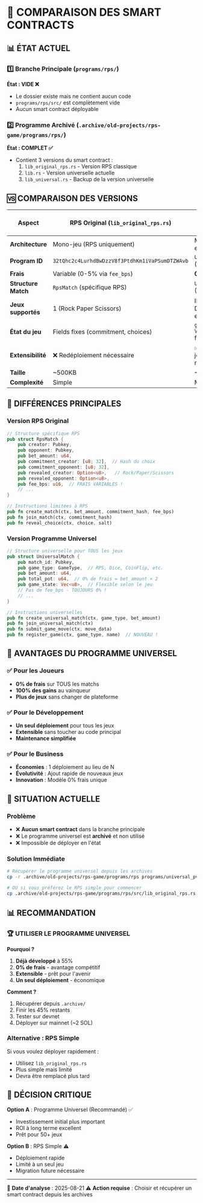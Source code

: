# 🔄 COMPARAISON DES SMART CONTRACTS

## 📊 ÉTAT ACTUEL

### 1️⃣ **Branche Principale (`programs/rps/`)**
**État : VIDE ❌**
- Le dossier existe mais ne contient aucun code
- `programs/rps/src/` est complètement vide
- Aucun smart contract déployable

### 2️⃣ **Programme Archivé (`.archive/old-projects/rps-game/programs/rps/`)**
**État : COMPLET ✅**
- Contient 3 versions du smart contract :
  1. `lib_original_rps.rs` - Version RPS classique
  2. `lib.rs` - Version universelle actuelle
  3. `lib_universal.rs` - Backup de la version universelle

## 🆚 COMPARAISON DES VERSIONS

| Aspect | RPS Original (`lib_original_rps.rs`) | Programme Universel (`lib.rs`) |
|--------|---------------------------------------|----------------------------------|
| **Architecture** | Mono-jeu (RPS uniquement) | Multi-jeux extensible |
| **Program ID** | `32tQhc2c4LurhdBwDzzV8f3PtdhKm1iVaPSumDTZWAvb` | `UNIVxxxxxx...` (à définir) |
| **Frais** | Variable (0-5% via `fee_bps`) | **0% FIXE** 🎉 |
| **Structure Match** | `RpsMatch` (spécifique RPS) | `UniversalMatch` (générique) |
| **Jeux supportés** | 1 (Rock Paper Scissors) | Illimité (RPS, Dice, CoinFlip, etc.) |
| **État du jeu** | Fields fixes (commitment, choices) | `game_state: Vec<u8>` flexible |
| **Extensibilité** | ❌ Redéploiement nécessaire | ✅ Ajout de jeux sans redéployer |
| **Taille** | ~500KB | ~800KB |
| **Complexité** | Simple | Modulaire |

## 📝 DIFFÉRENCES PRINCIPALES

### Version RPS Original
```rust
// Structure spécifique RPS
pub struct RpsMatch {
    pub creator: Pubkey,
    pub opponent: Pubkey,
    pub bet_amount: u64,
    pub commitment_creator: [u8; 32],  // Hash du choix
    pub commitment_opponent: [u8; 32],
    pub revealed_creator: Option<u8>,   // Rock/Paper/Scissors
    pub revealed_opponent: Option<u8>,
    pub fee_bps: u16,  // FRAIS VARIABLES !
    // ...
}

// Instructions limitées à RPS
pub fn create_match(ctx, bet_amount, commitment_hash, fee_bps)
pub fn join_match(ctx, commitment_hash)
pub fn reveal_choice(ctx, choice, salt)
```

### Version Programme Universel
```rust
// Structure universelle pour TOUS les jeux
pub struct UniversalMatch {
    pub match_id: Pubkey,
    pub game_type: GameType,  // RPS, Dice, CoinFlip, etc.
    pub bet_amount: u64,
    pub total_pot: u64,  // 0% de frais = bet_amount × 2
    pub game_state: Vec<u8>,  // Flexible selon le jeu
    // Pas de fee_bps - TOUJOURS 0% !
    // ...
}

// Instructions universelles
pub fn create_universal_match(ctx, game_type, bet_amount)
pub fn join_universal_match(ctx)
pub fn submit_game_move(ctx, move_data)
pub fn register_game(ctx, game_type, name)  // NOUVEAU !
```

## 🎯 AVANTAGES DU PROGRAMME UNIVERSEL

### ✅ Pour les Joueurs
- **0% de frais** sur TOUS les matchs
- **100% des gains** au vainqueur
- **Plus de jeux** sans changer de plateforme

### ✅ Pour le Développement
- **Un seul déploiement** pour tous les jeux
- **Extensible** sans toucher au code principal
- **Maintenance simplifiée**

### ✅ Pour le Business
- **Économies** : 1 déploiement au lieu de N
- **Évolutivité** : Ajout rapide de nouveaux jeux
- **Innovation** : Modèle 0% frais unique

## 🚨 SITUATION ACTUELLE

### Problème
- ❌ **Aucun smart contract** dans la branche principale
- ❌ Le programme universel est **archivé** et non utilisé
- ❌ Impossible de déployer en l'état

### Solution Immédiate
```bash
# Récupérer le programme universel depuis les archives
cp -r .archive/old-projects/rps-game/programs/rps programs/universal_pvp

# OU si vous préférez le RPS simple pour commencer
cp .archive/old-projects/rps-game/programs/rps/src/lib_original_rps.rs programs/rps/src/lib.rs
```

## 📊 RECOMMANDATION

### 🏆 UTILISER LE PROGRAMME UNIVERSEL

**Pourquoi ?**
1. **Déjà développé** à 55%
2. **0% de frais** - avantage compétitif
3. **Extensible** - prêt pour l'avenir
4. **Un seul déploiement** - économique

**Comment ?**
1. Récupérer depuis `.archive/`
2. Finir les 45% restants
3. Tester sur devnet
4. Déployer sur mainnet (~2 SOL)

### Alternative : RPS Simple
Si vous voulez déployer rapidement :
- Utilisez `lib_original_rps.rs`
- Plus simple mais limité
- Devra être remplacé plus tard

## 🔑 DÉCISION CRITIQUE

**Option A** : Programme Universel (Recommandé) ✅
- Investissement initial plus important
- ROI à long terme excellent
- Prêt pour 50+ jeux

**Option B** : RPS Simple ⚠️
- Déploiement rapide
- Limité à un seul jeu
- Migration future nécessaire

---

📅 **Date d'analyse** : 2025-08-21
⚠️ **Action requise** : Choisir et récupérer un smart contract depuis les archives